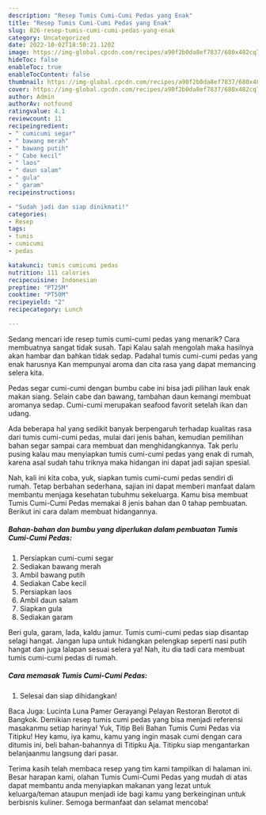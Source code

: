```yaml
---
description: "Resep Tumis Cumi-Cumi Pedas yang Enak"
title: "Resep Tumis Cumi-Cumi Pedas yang Enak"
slug: 826-resep-tumis-cumi-cumi-pedas-yang-enak
category: Uncategorized
date: 2022-10-02T18:50:21.120Z
image: https://img-global.cpcdn.com/recipes/a90f2b0da8ef7837/680x482cq70/tumis-cumi-cumi-pedas-foto-resep-utama.jpg
hideToc: false
enableToc: true
enableTocContent: false
thumbnail: https://img-global.cpcdn.com/recipes/a90f2b0da8ef7837/680x482cq70/tumis-cumi-cumi-pedas-foto-resep-utama.jpg
cover: https://img-global.cpcdn.com/recipes/a90f2b0da8ef7837/680x482cq70/tumis-cumi-cumi-pedas-foto-resep-utama.jpg
author: Admin
authorAv: notfound
ratingvalue: 4.1
reviewcount: 11
recipeingredient:
- " cumicumi segar"
- " bawang merah"
- " bawang putih"
- " Cabe kecil"
- " laos"
- " daun salam"
- " gula"
- " garam"
recipeinstructions:

- "Sudah jadi dan siap dinikmati!"
categories:
- Resep
tags:
- tumis
- cumicumi
- pedas

katakunci: tumis cumicumi pedas 
nutrition: 111 calories
recipecuisine: Indonesian
preptime: "PT25M"
cooktime: "PT50M"
recipeyield: "2"
recipecategory: Lunch

---
```



Sedang mencari ide resep tumis cumi-cumi pedas yang menarik? Cara membuatnya sangat tidak susah. Tapi Kalau salah mengolah maka hasilnya akan hambar dan bahkan tidak sedap. Padahal tumis cumi-cumi pedas yang enak harusnya Kan mempunyai aroma dan cita rasa yang dapat memancing selera kita.


Pedas segar cumi-cumi dengan bumbu cabe ini bisa jadi pilihan lauk enak makan siang. Selain cabe dan bawang, tambahan daun kemangi membuat aromanya sedap. Cumi-cumi merupakan seafood favorit setelah ikan dan udang.

Ada beberapa hal yang sedikit banyak berpengaruh terhadap kualitas rasa dari tumis cumi-cumi pedas, mulai dari jenis bahan, kemudian pemilihan bahan segar sampai cara membuat dan menghidangkannya. Tak perlu pusing kalau mau menyiapkan tumis cumi-cumi pedas yang enak di rumah, karena asal sudah tahu triknya maka hidangan ini dapat jadi sajian spesial.


Nah, kali ini kita coba, yuk, siapkan tumis cumi-cumi pedas sendiri di rumah. Tetap berbahan sederhana, sajian ini dapat memberi manfaat dalam membantu menjaga kesehatan tubuhmu sekeluarga. Kamu bisa membuat Tumis Cumi-Cumi Pedas memakai 8 jenis bahan dan 0 tahap pembuatan. Berikut ini cara dalam membuat hidangannya.

<!--inarticleads1-->

##### Bahan-bahan dan bumbu yang diperlukan dalam pembuatan Tumis Cumi-Cumi Pedas:

1. Persiapkan  cumi-cumi segar
1. Sediakan  bawang merah
1. Ambil  bawang putih
1. Sediakan  Cabe kecil
1. Persiapkan  laos
1. Ambil  daun salam
1. Siapkan  gula
1. Sediakan  garam


Beri gula, garam, lada, kaldu jamur. Tumis cumi-cumi pedas siap disantap selagi hangat. Jangan lupa untuk hidangkan pelengkap seperti nasi putih hangat dan juga lalapan sesuai selera ya! Nah, itu dia tadi cara membuat tumis cumi-cumi pedas di rumah. 

<!--inarticleads2-->

##### Cara memasak Tumis Cumi-Cumi Pedas:


1. Selesai dan siap dihidangkan!

Baca Juga: Lucinta Luna Pamer Gerayangi Pelayan Restoran Berotot di Bangkok. Demikian resep tumis cumi pedas yang bisa menjadi referensi masakanmu setiap harinya! Yuk, Titip Beli Bahan Tumis Cumi Pedas via Titipku! Hey kamu, iya kamu, kamu yang ingin masak cumi dengan cara ditumis ini, beli bahan-bahannya di Titipku Aja. Titipku siap mengantarkan belanjaanmu langsung dari pasar. 

Terima kasih telah membaca resep yang tim kami tampilkan di halaman ini. Besar harapan kami, olahan Tumis Cumi-Cumi Pedas yang mudah di atas dapat membantu anda menyiapkan makanan yang lezat untuk keluarga/teman ataupun menjadi ide bagi kamu yang berkeinginan untuk berbisnis kuliner. Semoga bermanfaat dan selamat mencoba!
